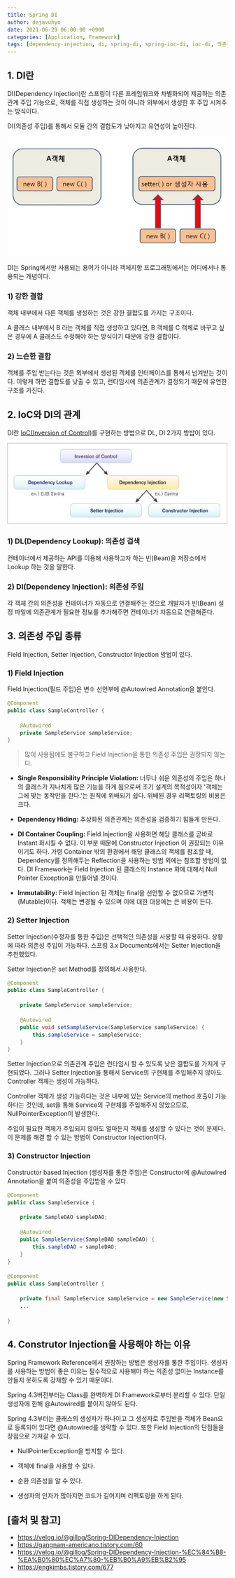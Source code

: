 ```yaml
---
title: Spring DI
author: dejavuhyo
date: 2021-06-29 06:00:00 +0900
categories: [Application, Framework]
tags: [dependency-injection, di, spring-di, spring-ioc-di, ioc-di, 의존성-주입, spring-의존성-주입]
---
```


## 1. DI란
DI(Dependency Injection)란 스프링이 다른 프레임워크와 차별화되어 제공하는 의존 관계 주입 기능으로,
객체를 직접 생성하는 것이 아니라 외부에서 생성한 후 주입 시켜주는 방식이다.

DI(의존성 주입)를 통해서 모듈 간의 결합도가 낮아지고 유연성이 높아진다.

![di](/assets/img/2021-06-29-spring-di/di.png)

DI는 Spring에서만 사용되는 용어가 아니라 객체지향 프로그래밍에서는 어디에서나 통용되는 개념이다.

### 1) 강한 결합
객체 내부에서 다른 객체를 생성하는 것은 강한 결합도를 가지는 구조이다.

A 클래스 내부에서 B 라는 객체를 직접 생성하고 있다면, B 객체를 C 객체로 바꾸고 싶은 경우에 A 클래스도 수정해야 하는 방식이기 때문에 강한 결합이다.

### 2) 느슨한 결합
객체를 주입 받는다는 것은 외부에서 생성된 객체를 인터페이스를 통해서 넘겨받는 것이다. 이렇게 하면 결합도를 낮출 수 있고, 런타임시에 의존관계가 결정되기 때문에 유연한 구조를 가진다.

## 2. IoC와 DI의 관계
DI란 [IoC(Inversion of Control)](https://dejavuhyo.github.io/posts/spring-ioc/)를 구현하는 방법으로 DL, DI 2가지 방밥이 있다.

![ioc-di](/assets/img/2021-06-29-spring-di/ioc-di.png)

### 1) DL(Dependency Lookup): 의존성 검색
컨테이너에서 제공하는 API를 이용해 사용하고자 하는 빈(Bean)을 저장소에서 Lookup 하는 것을 말한다.

### 2) DI(Dependency Injection): 의존성 주입
각 객체 간의 의존성을 컨테이너가 자동으로 연결해주는 것으로 개발자가 빈(Bean) 설정 파일에 의존관계가 필요한 정보를 추가해주면 컨테이너가 자동으로 연결해준다.

## 3. 의존성 주입 종류
Field Injection, Setter Injection, Constructor Injection 방법이 있다.

### 1) Field Injection
Field Injection(필드 주입)은 변수 선언부에 @Autowired Annotation을 붙인다.

```java
@Component
public class SampleController {

    @Autowired
    private SampleService sampleService;
}
```

> 많이 사용됨에도 불구하고 Field Injection을 통한 의존성 주입은 권장되지 않는다.

* __Single Responsibility Principle Violation:__ 너무나 쉬운 의존성의 주입은 하나의 클래스가 지나치게 많은 기능을 하게 됨으로써 초기 설계의 목적성이자 '객체는 그에 맞는 동작만을 한다.'는 원칙에 위배되기 쉽다. 위배된 경우 리팩토링의 비용은 크다.

* __Dependency Hiding:__ 추상화된 의존관계는 의존성을 검증하기 힘들게 만든다.

* __DI Container Coupling:__ Field Injection을 사용하면 해당 클래스를 곧바로 Instant 화시킬 수 없다. 이 부분 때문에 Constructor Injection 이 권장되는 이유이기도 하다. 가령 Container 밖의 환경에서 해당 클래스의 객체를 참조할 때, Dependency를 정의해두는 Reflection을 사용하는 방법 외에는 참조할 방법이 없다. DI Framework는 Field Injection 된 클래스의 Instance 화에 대해서 Null Pointer Exception을 만들어낼 것이다.

* __Immutability:__ Field Injection 된 객체는 final을 선언할 수 없으므로 가변적(Mutable)이다. 객체는 변경될 수 있으며 이에 대한 대응에는 큰 비용이 든다.

### 2) Setter Injection
Setter Injection(수정자를 통한 주입)은 선택적인 의존성을 사용할 때 유용하다. 상황에 따라 의존성 주입이 가능하다. 스프링 3.x Documents에서는 Setter Injection을 추천했었다.

Setter Injection은 set Method를 정의해서 사용한다.

```java
@Component
public class SampleController {

    private SampleService sampleService;
    
    @Autowired
    public void setSampleService(SampleService sampleService) {
        this.sampleService = sampleService;
    }
}
```

Setter Injection으로 의존관계 주입은 런타임시 할 수 있도록 낮은 결합도를 가지게 구현되었다. 그러나 Setter Injection을 통해서 Service의 구현체를 주입해주지 않아도 Controller 객체는 생성이 가능하다.

Controller 객체가 생성 가능하다는 것은 내부에 있는 Service의 method 호출이 가능하다는 것인데, set을 통해 Service의 구현체를 주입해주지 않았으므로, NullPointerException이 발생한다.

주입이 필요한 객체가 주입되지 않아도 얼마든지 객체를 생성할 수 있다는 것이 문제다. 이 문제를 해결 할 수 있는 방법이 Constructor Injection이다.

### 3) Constructor Injection
Constructor based Injection (생성자를 통한 주입)은 Constructor에 @Autowired Annotation을 붙여 의존성을 주입받을 수 있다.

```java
@Component
public class SampleService {

    private SampleDAO sampleDAO;
    
    @Autowired
    public SampleService(SampleDAO sampleDAO) {
        this.sampleDAO = sampleDAO;
    }
}

@Component
public class SampleController {

    private final SampleService sampleService = new SampleService(new SampleDAO());
    ...

}
```

## 4. Construtor Injection을 사용해야 하는 이유
Spring Framework Reference에서 권장하는 방법은 생성자를 통한 주입이다. 생성자를 사용하는 방법이 좋은 이유는 필수적으로 사용해야 하는 의존성 없이는 Instance를 만들지 못하도록 강제할 수 있기 때문이다.

Spring 4.3버전부터는 Class를 완벽하게 DI Framework로부터 분리할 수 있다. 단일 생성자에 한해 @Autowired를 붙이지 않아도 된다.

Spring 4.3부터는 클래스의 생성자가 하나이고 그 생성자로 주입받을 객체가 Bean으로 등록되어 있다면 @Autowired를 생략할 수 있다. 또한 Field Injection의 단점들을 장점으로 가져갈 수 있다.

* NullPointerException을 방지할 수 있다.

* 객체에 final을 사용할 수 있다.

* 순환 의존성을 알 수 있다.

* 생성자의 인자가 많아지면 코드가 길어지며 리펙토링을 하게 된다.

## [출처 및 참고]
* <https://velog.io/@gillog/Spring-DIDependency-Injection>
* <https://gangnam-americano.tistory.com/60>
* <https://velog.io/@gillog/Spring-DIDependency-Injection-%EC%84%B8-%EA%B0%80%EC%A7%80-%EB%B0%A9%EB%B2%95>
* <https://engkimbs.tistory.com/677>
